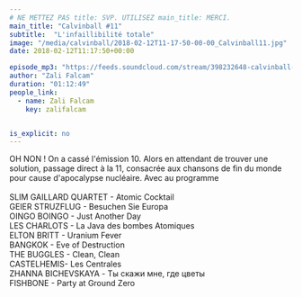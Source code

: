 ```yaml
---
# NE METTEZ PAS title: SVP. UTILISEZ main_title: MERCI.
main_title: "Calvinball #11"
subtitle:  "L'infaillibilité totale"
image: "/media/calvinball/2018-02-12T11-17-50-00-00_Calvinball11.jpg"
date: 2018-02-12T11:17:50+00:00

episode_mp3: "https://feeds.soundcloud.com/stream/398232648-calvinball-radio-calvinball-11-linfaillibilite-totale.mp3"
author: "Zali Falcam"
duration: "01:12:49"
people_link: 
  - name: Zali Falcam
    key: zalifalcam


is_explicit: no
---
```


<PodcastHeader/>

<!-- ECRIRE LA DESCRIPTION DE L'EPISODE SOUS CETTE LIGNE -->
OH NON ! On a cassé l'émission 10. Alors en attendant de trouver une solution, passage direct à la 11, consacrée aux chansons de fin du monde pour cause d'apocalypse nucléaire. Avec au programme <br><br>SLIM GAILLARD QUARTET - Atomic Cocktail<br>GEIER STRUZFLUG - Besuchen Sie Europa<br>OINGO BOINGO - Just Another Day<br>LES CHARLOTS - La Java des bombes Atomiques<br>ELTON BRITT - Uranium Fever<br>BANGKOK - Eve of Destruction<br>THE BUGGLES - Clean, Clean<br>CASTELHEMIS- Les Centrales<br>ZHANNA BICHEVSKAYA - Ты скажи мне, где цветы<br>FISHBONE - Party at Ground Zero


